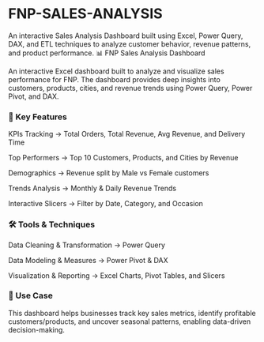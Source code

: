 # FNP-SALES-ANALYSIS
An interactive Sales Analysis Dashboard built using Excel, Power Query, DAX, and ETL techniques to analyze customer behavior, revenue patterns, and product performance.
 📊 FNP Sales Analysis Dashboard

An interactive Excel dashboard built to analyze and visualize sales performance for FNP. The dashboard provides deep insights into customers, products, cities, and revenue trends using Power Query, Power Pivot, and DAX.

### 🔑 Key Features

KPIs Tracking → Total Orders, Total Revenue, Avg Revenue, and Delivery Time

Top Performers → Top 10 Customers, Products, and Cities by Revenue

Demographics → Revenue split by Male vs Female customers

Trends Analysis → Monthly & Daily Revenue Trends

Interactive Slicers → Filter by Date, Category, and Occasion

### 🛠 Tools & Techniques

Data Cleaning & Transformation → Power Query

Data Modeling & Measures → Power Pivot & DAX

Visualization & Reporting → Excel Charts, Pivot Tables, and Slicers

### 📌 Use Case

This dashboard helps businesses track key sales metrics, identify profitable customers/products, and uncover seasonal patterns, enabling data-driven decision-making.
